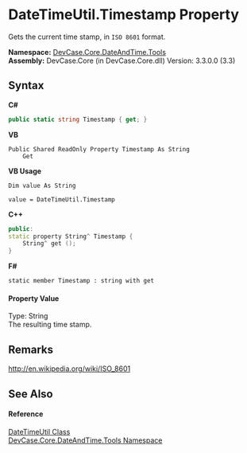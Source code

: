 # DateTimeUtil.Timestamp Property 
 

Gets the current time stamp, in `ISO 8601` format.

**Namespace:**&nbsp;<a href="N_DevCase_Core_DateAndTime_Tools">DevCase.Core.DateAndTime.Tools</a><br />**Assembly:**&nbsp;DevCase.Core (in DevCase.Core.dll) Version: 3.3.0.0 (3.3)

## Syntax

**C#**<br />
``` C#
public static string Timestamp { get; }
```

**VB**<br />
``` VB
Public Shared ReadOnly Property Timestamp As String
	Get
```

**VB Usage**<br />
``` VB Usage
Dim value As String

value = DateTimeUtil.Timestamp

```

**C++**<br />
``` C++
public:
static property String^ Timestamp {
	String^ get ();
}
```

**F#**<br />
``` F#
static member Timestamp : string with get

```


#### Property Value
Type: String<br />The resulting time stamp.

## Remarks
<a href="http://en.wikipedia.org/wiki/ISO_8601" target="_blank">http://en.wikipedia.org/wiki/ISO_8601</a>

## See Also


#### Reference
<a href="T_DevCase_Core_DateAndTime_Tools_DateTimeUtil">DateTimeUtil Class</a><br /><a href="N_DevCase_Core_DateAndTime_Tools">DevCase.Core.DateAndTime.Tools Namespace</a><br />